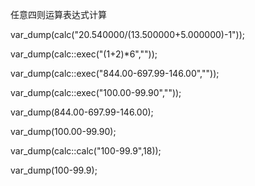 任意四则运算表达式计算



var_dump(calc("20.540000/(13.500000+5.000000)-1"));


var_dump(calc::exec("(1+2)*6",""));


var_dump(calc::exec("844.00-697.99-146.00",""));


var_dump(calc::exec("100.00-99.90",""));


var_dump(844.00-697.99-146.00);


var_dump(100.00-99.90);


var_dump(calc::calc("100-99.9",18));


var_dump(100-99.9);
